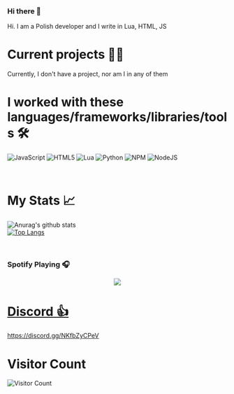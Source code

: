 ### Hi there 👋

Hi. I am a Polish developer and I write in Lua, HTML, JS

# Current projects 🧑‍💼
Currently, I don't have a project, nor am I in any of them

# I worked with these languages/frameworks/libraries/tools 🛠️
![JavaScript](https://img.shields.io/badge/javascript-%23323330.svg?style=for-the-badge&logo=javascript&logoColor=%23F7DF1E) ![HTML5](https://img.shields.io/badge/html5-%23E34F26.svg?style=for-the-badge&logo=html5&logoColor=white) ![Lua](https://img.shields.io/badge/lua-%232C2D72.svg?style=for-the-badge&logo=lua&logoColor=white) ![Python](https://img.shields.io/badge/python-3670A0?style=for-the-badge&logo=python&logoColor=ffdd54) ![NPM](https://img.shields.io/badge/NPM-%23000000.svg?style=for-the-badge&logo=npm&logoColor=white) ![NodeJS](https://img.shields.io/badge/node.js-6DA55F?style=for-the-badge&logo=node.js&logoColor=white)

<br />

# My Stats 📈
![Anurag's github stats](https://github-readme-stats.vercel.app/api?username=imag0&count_private=true&show_icons=true?theme=buefy)
<br />
[![Top Langs](https://github-readme-stats.vercel.app/api/top-langs/?username=imag0&langs_count=8)](https://github.com/anuraghazra/github-readme-stats)

<br />

### Spotify Playing 🎧
<p align="center">
  <a href="https://open.spotify.com/user/pama997">
    <img src="https://spotify-github-profile.vercel.app/api/view?uid=70d03caad342458f&cover_image=true&theme=default&bar_color=b9f0b7)](https://github.com/kittinan/spotify-github-profile">
<br />
    
    
# Discord 👍

https://discord.gg/NKfbZyCPeV
# Visitor Count
![Visitor Count](https://profile-counter.glitch.me/img0/count.svg)

